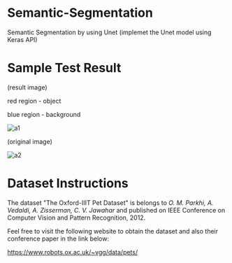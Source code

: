 # Semantic-Segmentation
Semantic Segmentation by using Unet (implemet the Unet model using Keras API)

# Sample Test Result
(result image)

red region - object

blue region - background

![a1](https://user-images.githubusercontent.com/49195906/148007987-b76d4119-6b38-40a8-9138-6fb640f2a006.png)

(original image)

![a2](https://user-images.githubusercontent.com/49195906/148007849-ad82394d-8918-4b2e-a816-13fdf2ba6150.jpg)


# Dataset Instructions
The dataset "The Oxford-IIIT Pet Dataset" is belongs to _O. M. Parkhi, A. Vedaldi, A. Zisserman, C. V. Jawahar_ and published on IEEE Conference on Computer Vision and Pattern Recognition, 2012.

Feel free to visit the following website to obtain the dataset and also their conference paper in the link below:

https://www.robots.ox.ac.uk/~vgg/data/pets/
